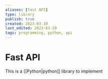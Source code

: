 ```yaml
---
aliases: [fast API]
type: library
publish: true
created: 2023-03-10
last_edited: 2023-03-10
tags: programming, python, api
---
```

# Fast API

This is a [[Python|python]] library to implement